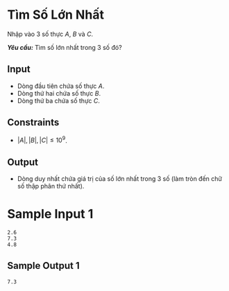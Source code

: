 # Tìm Số Lớn Nhất

Nhập vào $3$ số thực $A$, $B$ và $C$. 

***Yêu cầu:*** Tìm số lớn nhất trong $3$ số đó?

## Input

- Dòng đầu tiên chứa số thực $A$.
- Dòng thứ hai chứa số thực $B$.
- Dòng thứ ba chứa số thực $C$.

## Constraints

- $|A|, |B|, |C| \le 10^9$.

## Output

- Dòng duy nhất chứa giá trị của số lớn nhất trong $3$ số (làm tròn đến chữ số thập phân thứ nhất).

# Sample Input 1

```
2.6
7.3
4.8
```

## Sample Output 1

```
7.3
```
